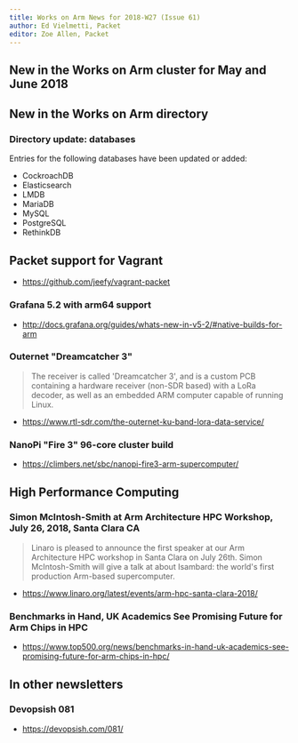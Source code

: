 ```yaml
---
title: Works on Arm News for 2018-W27 (Issue 61)
author: Ed Vielmetti, Packet
editor: Zoe Allen, Packet
---
```


## New in the Works on Arm cluster for May and June 2018

## New in the Works on Arm directory 

### Directory update: databases

Entries for the following databases have been updated or added:

* CockroachDB
* Elasticsearch
* LMDB
* MariaDB
* MySQL
* PostgreSQL
* RethinkDB

## Packet support for Vagrant

* https://github.com/jeefy/vagrant-packet

### Grafana 5.2 with arm64 support

* http://docs.grafana.org/guides/whats-new-in-v5-2/#native-builds-for-arm

### Outernet "Dreamcatcher 3"

> The receiver is called 'Dreamcatcher 3', and is a custom PCB 
containing a hardware receiver (non-SDR based) with a LoRa decoder, 
as well as an embedded ARM computer capable of running Linux.

* https://www.rtl-sdr.com/the-outernet-ku-band-lora-data-service/

### NanoPi "Fire 3" 96-core cluster build

* https://climbers.net/sbc/nanopi-fire3-arm-supercomputer/

## High Performance Computing

### Simon McIntosh-Smith at Arm Architecture HPC Workshop, July 26, 2018, Santa Clara CA

> Linaro is pleased to announce the first speaker at our Arm Architecture HPC workshop in Santa Clara on July 26th.
Simon McIntosh-Smith will give a talk at about Isambard: the world's first production Arm-based supercomputer.

* https://www.linaro.org/latest/events/arm-hpc-santa-clara-2018/

### Benchmarks in Hand, UK Academics See Promising Future for Arm Chips in HPC

* https://www.top500.org/news/benchmarks-in-hand-uk-academics-see-promising-future-for-arm-chips-in-hpc/

## In other newsletters

### Devopsish 081

* https://devopsish.com/081/

